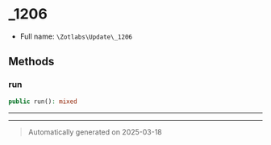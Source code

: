 
# _1206





* Full name: `\Zotlabs\Update\_1206`




## Methods


### run



```php
public run(): mixed
```












***


***
> Automatically generated on 2025-03-18
